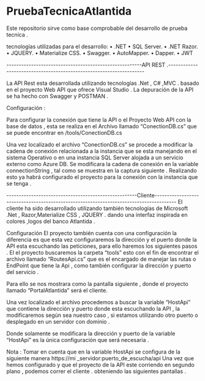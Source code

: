 # PruebaTecnicaAtlantida
Este repositorio sirve como base comprobable del desarrollo de prueba tecnica .


tecnologías utilizadas para el desarrollo:
•	.NET
•	SQL Server.
•	.NET Razor.
•	JQUERY.
•	Materialize CSS.
•	Swagger.
•	AutoMapper.
•	Dapper.
•	JWT

-------------------------------------------------------API REST .--------------------------------------------------------------------

La API Rest esta desarrollada utilizando tecnologías .Net , C# ,MVC . basado en el proyecto Web API que ofrece Visual Studio .
La depuración de la API se ha hecho con Swagger y POSTMAN .

Configuración :

Para configurar la conexión que tiene la API o el Proyecto Web API con la base de datos , esta se realiza en el Archivo llamado “ConectionDB.cs” que se puede encontrar en /tools/ConectionDB.cs

Una vez localizado el archivo “ConectionDB.cs” se procede a modificar la cadena de conexión relacionada a la instancia que se esta manejando en el sistema Operativo o en una instancia SQL Server alojada a un servicio externo como Azure DB.
Se modificara la cadena de conexión en la variable connectionString , tal como se muestra en la captura siguiente .
Realizando esto ya habrá configurado el proyecto para la conexión con la instancia que se tenga . 

-----------------------------------------------------Cliente--------------------------------------------------------------------------------------- 
El cliente ha sido desarrollado utilizando también tecnologías de Microsoft .Net , Razor,Materialize CSS , JQUERY . dando una interfaz inspirada en colores ,logos del banco Atlantida . 

Configuración 
El proyecto también cuenta con una configuración la diferencia es que esta vez configuraremos la dirección y el puerto donde la API esta escuchando las peticiones, para ello haremos los siguientes pasos .
El el proyecto buscaremos la carpeta “tools” esto con el fin de encontrar el archivo llamado “RoutesApi.cs” que es el encargado de manejar las rutas o EndPoint que tiene la Api , como también configurar la dirección y puerto del servicio .

Para ello se nos mostrara como la pantalla siguiente , donde el proyecto llamado “PortalAtlantida” será el cliente. 

Una vez localizado el archivo procedemos a buscar la variable “HostApi” que contiene la dirección y puerto donde esta escuchando la API , la modificaremos según sea nuestro caso , si estamos utilizando otro puerto o desplegado en un servidor con dominio .

Donde solamente se modificara la dirección y puerto de la variable “HostApi” es la única configuración que será necesaria .

Nota : Tomar en cuenta que en la variable HostApi se configura de la siguiente manera https://mi _servidor:puerto_de_escucha/api
Una vez que hemos configurado y que el proyecto de la API este corriendo en segundo plano , podemos correr el cliente . obteniendo las siguientes pantallas .



